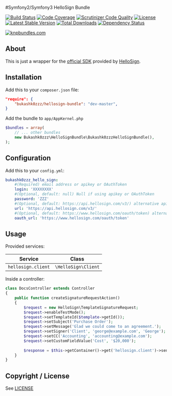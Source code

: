 #Symfony2/Symfony3 HelloSign Bundle

[![Build Status](https://img.shields.io/scrutinizer/build/g/Bukashk0zzz/HelloSignBundle.svg?style=flat-square)](https://travis-ci.org/Bukashk0zzz/HelloSignBundle)
[![Code Coverage](https://img.shields.io/codecov/c/github/Bukashk0zzz/HelloSignBundle.svg?style=flat-square)](https://codecov.io/github/Bukashk0zzz/HelloSignBundle)
[![Scrutinizer Code Quality](https://img.shields.io/scrutinizer/g/Bukashk0zzz/HelloSignBundle.svg?style=flat-square)](https://scrutinizer-ci.com/g/Bukashk0zzz/HelloSignBundle/?branch=master)
[![License](https://img.shields.io/packagist/l/Bukashk0zzz/hellosign-bundle.svg?style=flat-square)](https://packagist.org/packages/Bukashk0zzz/hellosign-bundle)
[![Latest Stable Version](https://img.shields.io/packagist/v/Bukashk0zzz/hellosign-bundle.svg?style=flat-square)](https://packagist.org/packages/Bukashk0zzz/hellosign-bundle)
[![Total Downloads](https://img.shields.io/packagist/dt/Bukashk0zzz/hellosign-bundle.svg?style=flat-square)](https://packagist.org/packages/Bukashk0zzz/hellosign-bundle)
[![Dependency Status](https://www.versioneye.com/user/projects/56780cf8107997002d00131d/badge.svg?style=flat)](https://www.versioneye.com/user/projects/56780cf8107997002d00131d)

[![knpbundles.com](http://knpbundles.com/Bukashk0zzz/HelloSignBundle/badge-short)](http://knpbundles.com/Bukashk0zzz/HelloSignBundle)

About
-----

This is just a wrapper for the [official SDK](https://github.com/HelloFax/hellosign-php-sdk) provided by [HelloSign](https://www.hellosign.com).

Installation
------------

Add this to your `composer.json` file:

```json
"require": {
	"bukashk0zzz/hellosign-bundle": "dev-master",
}
```


Add the bundle to `app/AppKernel.php`

```php
$bundles = array(
	// ... other bundles
	new Bukashk0zzz\HelloSignBundle\Bukashk0zzzHelloSignBundle(),
);
```

Configuration
-------------

Add this to your `config.yml`:

```yaml
bukashk0zzz_hello_sign:
    #(Required) email address or apikey or OAuthToken
    login: 'XXXXXXXX'
    #(Optional, default: null) Null if using apikey or OAuthToken
    password: 'ZZZ'
    #(Optional, default: https://api.hellosign.com/v3/) alternative api base url
    url: 'https://api.hellosign.com/v3/'
    #(Optional, default: https://www.hellosign.com/oauth/token) alternative oauth url
    oauth_url: 'https://www.hellosign.com/oauth/token'
```


Usage
-----

Provided services:

| Service             | Class                         |
|---------------------|-------------------------------|
| `hellosign.client`  | `\HelloSign\Client`           |


Inside a controller:

```php
class DocsController extends Controller
{
    public function createSignatureRequestAction()
    {
        $request = new HelloSign\TemplateSignatureRequest;
        $request->enableTestMode();
        $request->setTemplateId($template->getId());
        $request->setSubject('Purchase Order');
        $request->setMessage('Glad we could come to an agreement.');
        $request->setSigner('Client', 'george@example.com', 'George');
        $request->setCC('Accounting', 'accounting@example.com');
        $request->setCustomFieldValue('Cost', '$20,000');
        
        $response = $this->getContainer()->get('hellosign.client')->sendTemplateSignatureRequest($request);
    }
}
```

Copyright / License
-------------------

See [LICENSE](https://github.com/bukashk0zzz/HelloSignBundle/blob/master/LICENSE)

